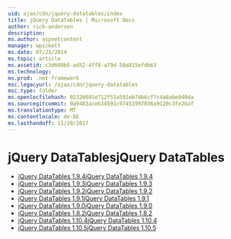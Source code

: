 ```yaml
---
uid: ajax/cdn/jquery-datatables/index
title: jQuery DataTables | Microsoft Docs
author: rick-anderson
description: 
ms.author: aspnetcontent
manager: wpickett
ms.date: 07/23/2014
ms.topic: article
ms.assetid: c3d609b5-ad52-4ff8-a79d-58a815efdb63
ms.technology: 
ms.prod: .net-framework
msc.legacyurl: /ajax/cdn/jquery-datatables
msc.type: folder
ms.openlocfilehash: 02326601e712f51a591eb74b6cf7c4a8abe0404a
ms.sourcegitcommit: 9a9483aceb34591c97451997036a9120c3fe2baf
ms.translationtype: MT
ms.contentlocale: de-DE
ms.lasthandoff: 11/10/2017
---
```

<a name="jquery-datatables"></a><span data-ttu-id="8a68b-102">jQuery DataTables</span><span class="sxs-lookup"><span data-stu-id="8a68b-102">jQuery DataTables</span></span>
====================
- [<span data-ttu-id="8a68b-103">jQuery DataTables 1.9.4</span><span class="sxs-lookup"><span data-stu-id="8a68b-103">jQuery DataTables 1.9.4</span></span>](cdnjquerydatatables194.md)
- [<span data-ttu-id="8a68b-104">jQuery DataTables 1.9.3</span><span class="sxs-lookup"><span data-stu-id="8a68b-104">jQuery DataTables 1.9.3</span></span>](cdnjquerydatatables193.md)
- [<span data-ttu-id="8a68b-105">jQuery DataTables 1.9.2</span><span class="sxs-lookup"><span data-stu-id="8a68b-105">jQuery DataTables 1.9.2</span></span>](cdnjquerydatatables192.md)
- [<span data-ttu-id="8a68b-106">jQuery DataTables 1.9.1</span><span class="sxs-lookup"><span data-stu-id="8a68b-106">jQuery DataTables 1.9.1</span></span>](cdnjquerydatatables191.md)
- [<span data-ttu-id="8a68b-107">jQuery DataTables 1.9.0</span><span class="sxs-lookup"><span data-stu-id="8a68b-107">jQuery DataTables 1.9.0</span></span>](cdnjquerydatatables190.md)
- [<span data-ttu-id="8a68b-108">jQuery DataTables 1.8.2</span><span class="sxs-lookup"><span data-stu-id="8a68b-108">jQuery DataTables 1.8.2</span></span>](cdnjquerydatatables182.md)
- [<span data-ttu-id="8a68b-109">jQuery DataTables 1.10.4</span><span class="sxs-lookup"><span data-stu-id="8a68b-109">jQuery DataTables 1.10.4</span></span>](cdnjquerydatatables104.md)
- [<span data-ttu-id="8a68b-110">jQuery DataTables 1.10.5</span><span class="sxs-lookup"><span data-stu-id="8a68b-110">jQuery DataTables 1.10.5</span></span>](cdnjquerydatatables105.md)
